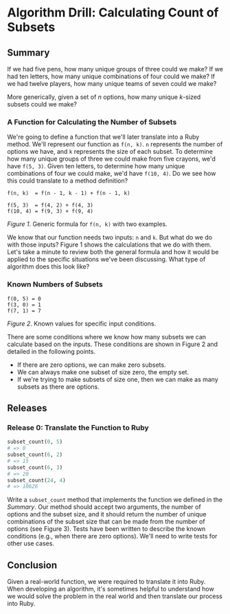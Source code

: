 # Algorithm Drill: Calculating Count of Subsets

## Summary
If we had five pens, how many unique groups of three could we make?  If we had ten letters, how many unique combinations of four could we make?  If we had twelve players, how many unique teams of seven could we make?

More generically, given a set of *n* options, how many unique *k*-sized subsets could we make?


### A Function for Calculating the Number of Subsets
We're going to define a function that we'll later translate into a Ruby method.  We'll represent our function as `f(n, k)`.  `n` represents the number of options we have, and `k` represents the size of each subset.  To determine how many unique groups of three we could make from five crayons, we'd have `f(5, 3)`.  Given ten letters, to determine how many unique combinations of four we could make, we'd have `f(10, 4)`.  Do we see how this could translate to a method definition?

```
f(n, k)  = f(n - 1, k - 1) + f(n - 1, k)

f(5, 3)  = f(4, 2) + f(4, 3)
f(10, 4) = f(9, 3) + f(9, 4)
```
*Figure 1*. Generic formula for `f(n, k)` with two examples.

We know that our function needs two inputs:  `n` and `k`.  But what do we do with those inputs?  Figure 1 shows the calculations that we do with them.  Let's take a minute to review both the general formula and how it would be applied to the specific situations we've been discussing.  What type of algorithm does this look like?


### Known Numbers of Subsets
```
f(0, 5) = 0
f(3, 0) = 1
f(7, 1) = 7
```
*Figure 2*. Known values for specific input conditions.

There are some conditions where we know how many subsets we can calculate based on the inputs.  These conditions are shown in Figure 2 and detailed in the following points.

- If there are zero options, we can make zero subsets.
- We can always make one subset of size zero, the empty set.
- If we're trying to make subsets of size one, then we can make as many subsets as there are options.


## Releases
### Release 0: Translate the Function to Ruby
```ruby
subset_count(0, 5)
# => 0
subset_count(6, 2)
# => 15
subset_count(6, 3)
# => 20
subset_count(24, 4)
# => 10626
```

Write a `subset_count` method that implements the function we defined in the *Summary*.  Our method should accept two arguments, the number of options and the subset size, and it should return the number of unique combinations of the subset size that can be made from the number of options (see Figure 3).  Tests have been written to describe the known conditions (e.g., when there are zero options).  We'll need to write tests for other use cases.


## Conclusion
Given a real-world function, we were required to translate it into Ruby.  When developing an algorithm, it's sometimes helpful to understand how we would solve the problem in the real world and then translate our process into Ruby.
